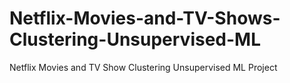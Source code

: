 # Netflix-Movies-and-TV-Shows-Clustering-Unsupervised-ML
Netflix Movies and TV Show Clustering Unsupervised ML Project

